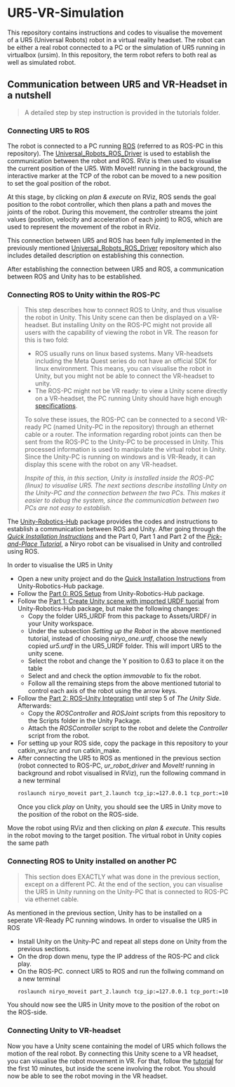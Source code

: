 # UR5-VR-Simulation
This repository contains instructions and codes to visualise the movement of a UR5 (Universal Robots) robot in a virtual reality headset. The robot can be either a real robot connected to a PC or the simulation of UR5 running in virtualbox (ursim). In this repository, the term robot refers to both real as well as simulated robot.
## Communication between UR5 and VR-Headset in a nutshell
> A detailed step by step instruction is provided in the tutorials folder.
### Connecting UR5 to ROS
The robot is connected to a PC running [ROS](https://wiki.ros.org/noetic) (referred to as ROS-PC in this repository). The [Universal_Robots_ROS_Driver](https://github.com/UniversalRobots/Universal_Robots_ROS_Driver) is used to establish the communication between the robot and ROS. RViz is then used to visualise the current position of the UR5. With MoveIt! running in the background, the interactive marker at the TCP of the robot can be moved to a new position to set the goal position of the robot. 

At this stage, by clicking on *plan & execute* on RViz, ROS sends the goal position to the robot controller, which then plans a path and moves the joints of the robot. During this movement, the controller streams the joint values (position, velocity and acceleration of each joint) to ROS, which are used to represent the movement of the robot in RViz.

This connection between UR5 and ROS has been fully implemented in the previously mentioned [Universal_Robots_ROS_Driver](https://github.com/UniversalRobots/Universal_Robots_ROS_Driver) repository which also includes detailed description on establishing this connection.

After establishing the connection between UR5 and ROS, a communication between ROS and Unity has to be established.
### Connecting ROS to Unity within the ROS-PC
>This step describes how to connect ROS to Unity, and thus visualise the robot in Unity. This Unity scene can then be displayed on a VR-headset. But installing Unity on the ROS-PC might not provide all users with the capability of viewing the robot in VR. The reason for this is two fold:
> - ROS usually runs on linux based systems. Many VR-headsets including the Meta Quest series do not have an official SDK for linux environment. This means, you can visualise the robot in Unity, but you might not be able to connect the VR-headset to unity.
> - The ROS-PC might not be VR ready: to view a Unity scene directly on a VR-headset, the PC running Unity should have high enough [specifications](https://help.irisvr.com/hc/en-us/articles/213711747-Recommended-VR-Ready-Computers).
>
> To solve these issues, the ROS-PC can be connected to a second VR-ready PC (named Unity-PC in the repository) through an ethernet cable or a router. The information regarding robot joints can then be sent from the ROS-PC to the Unity-PC to be processed in Unity. This processed information is used to manipulate the virtual robot in Unity. Since the Unity-PC is running on windows and is VR-Ready, it can display this scene with the robot on any VR-headset.
>
> *Inspite of this, in this section, Unity is installed inside the ROS-PC (linux) to visualise UR5. The next sections describe installing Unity on the Unity-PC and the connection between the two PCs. This makes it easier to debug the system, since the communication between two PCs are not easy to establish*.

The [Unity-Robotics-Hub](https://github.com/Unity-Technologies/Unity-Robotics-Hub) package provides the codes and instructions to establish a communication between ROS and Unity. After going through the [*Quick Installation Instructions*](https://github.com/Unity-Technologies/Unity-Robotics-Hub/blob/main/tutorials/quick_setup.md) and the Part 0, Part 1 and Part 2 of the [*Pick-and-Place Tutorial*](https://github.com/Unity-Technologies/Unity-Robotics-Hub/blob/main/tutorials/pick_and_place/README.md), a Niryo robot can be visualised in Unity and controlled using ROS.

In order to visualise the UR5 in Unity
- Open a new unity project and do the [Quick Installation Instructions](https://github.com/Unity-Technologies/Unity-Robotics-Hub/blob/main/tutorials/quick_setup.md) from Unity-Robotics-Hub package.
- Follow the [Part 0: ROS Setup](https://github.com/Unity-Technologies/Unity-Robotics-Hub/blob/main/tutorials/pick_and_place/0_ros_setup.md) from Unity-Robotics-Hub package.
- Follow the [Part 1: Create Unity scene with imported URDF tuorial](https://github.com/Unity-Technologies/Unity-Robotics-Hub/blob/main/tutorials/pick_and_place/1_urdf.md) from Unity-Robotics-Hub package, but make the following changes:
   - Copy the folder UR5_URDF from this package to Assets/URDF/ in your Unity workspace.
   - Under the subsection *Setting up the Robot* in the above mentioned tutorial, instead of choosing *niryo_one.urdf*, choose the newly copied *ur5.urdf* in the UR5_URDF folder. This will import UR5 to the unity scene.
   - Select the robot and change the Y position to 0.63 to place it on the table
   - Select and and check the option *immovable* to fix the robot.
   - Follow all the remaining steps from the above mentioned tutorial to control each axis of the robot using the arrow keys.
- Follow the [Part 2: ROS–Unity Integration](https://github.com/Unity-Technologies/Unity-Robotics-Hub/blob/main/tutorials/pick_and_place/0_ros_setup.md) until step 5 of *The Unity Side*. Afterwards:
  - Copy the *ROSController* and *ROSJoint* scripts from this repository to the Scripts folder in the Unity Package.
  - Attach the *ROSController* script to the robot and delete the *Controller* script from the robot.
- For setting up your ROS side, copy the package in this repository to your catkin_ws/src and run catkin_make.
- After connecting the UR5 to ROS as mentioned in the previous section (robot connected to ROS-PC, *ur_robot_driver* and *MoveIt!* running in background and robot visualised in RViz), run the following command in a new terminal
    ```bash
   roslaunch niryo_moveit part_2.launch tcp_ip:=127.0.0.1 tcp_port:=10005
   ```
  Once you click *play* on Unity, you should see the UR5 in Unity move to the position of the robot on the ROS-side.

Move the robot using RViz and then clicking on *plan & execute*. This results in the robot moving to the target position. The virtual robot in Unity copies the same path
### Connecting ROS to Unity installed on another PC
> This section does EXACTLY what was done in the previous section, except on a different PC. At the end of the section, you can visualise the UR5 in Unity running on the Unity-PC that is connected to ROS-PC via ethernet cable.

As mentioned in the previous section, Unity has to be installed on a seperate VR-Ready PC running windows. In order to visualise the UR5 in ROS
- Install Unity on the Unity-PC and repeat all steps done on Unity from the previous sections.
- On the drop down menu, type the IP address of the ROS-PC and click play.
- On the ROS-PC. connect UR5 to ROS and run the follwing command on a new terminal
     ```bash
   roslaunch niryo_moveit part_2.launch tcp_ip:=127.0.0.1 tcp_port:=10005
   ```
You should now see the UR5 in Unity move to the position of the robot on the ROS-side.

### Connecting Unity to VR-headset
Now you have a Unity scene containing the model of UR5 which follows the motion of the real robot. By connecting this Unity scene to a VR headset, you can visualise the robot movement in VR. For that, follow the [tutorial](https://youtu.be/HhtTtvBF5bI) for the first 10 minutes, but inside the scene involving the robot. You should now be able to see the robot moving in the VR headset.

